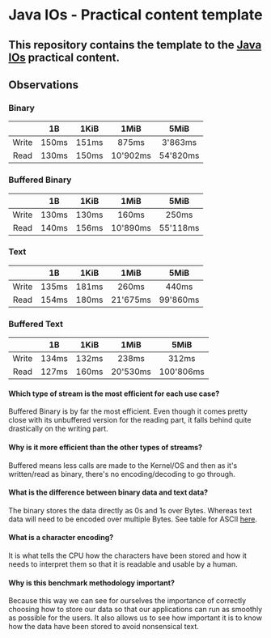 # Java IOs - Practical content template

This repository contains the template to the
[Java IOs](https://github.com/heig-vd-dai-course/heig-vd-dai-course/tree/main/05-java-ios)
practical content.
---
## Observations
### Binary
|       |  1B   | 1KiB  |   1MiB   |   5MiB   |
|:-----:|:-----:|:-----:|:--------:|:--------:|
| Write | 150ms | 151ms |  875ms   | 3'863ms  |
| Read  | 130ms | 150ms | 10'902ms | 54'820ms |
### Buffered Binary
|       |  1B   | 1KiB  |   1MiB   |   5MiB   |
|:-----:|:-----:|:-----:|:--------:|:--------:|
| Write | 130ms | 130ms |  160ms   |  250ms   |
| Read  | 140ms | 156ms | 10'890ms | 55'118ms |
### Text
|       |  1B   | 1KiB  |   1MiB   |   5MiB   |
|:-----:|:-----:|:-----:|:--------:|:--------:|
| Write | 135ms | 181ms |  260ms   |  440ms   |
| Read  | 154ms | 180ms | 21'675ms | 99'860ms |
### Buffered Text
|       |  1B   | 1KiB  |   1MiB   |   5MiB    |
|:-----:|:-----:|:-----:|:--------:|:---------:|
| Write | 134ms | 132ms |  238ms   |   312ms   |
| Read  | 127ms | 160ms | 20'530ms | 100'806ms |
#### Which type of stream is the most efficient for each use case?
Buffered Binary is by far the most efficient. Even though it comes pretty close with its unbuffered version for the reading part, it falls behind quite drastically on the writing part.
#### Why is it more efficient than the other types of streams?
Buffered means less calls are made to the Kernel/OS and then as it's written/read as binary, there's no encoding/decoding to go through.
#### What is the difference between binary data and text data?
The binary stores the data directly as 0s and 1s over Bytes. Whereas text data will need to be encoded over multiple Bytes. See table for ASCII [here](https://github.com/heig-vd-dai-course/heig-vd-dai-course/blob/main/05-java-ios/COURSE_MATERIAL.md#utf-8). 
#### What is a character encoding?
It is what tells the CPU how the characters have been stored and how it needs to interpret them so that it is readable and usable by a human. 
#### Why is this benchmark methodology important?
Because this way we can see for ourselves the importance of correctly choosing how to store our data so that our applications can run as smoothly as possible for the users.
It also allows us to see how important it is to know how the data have been stored to avoid nonsensical text.